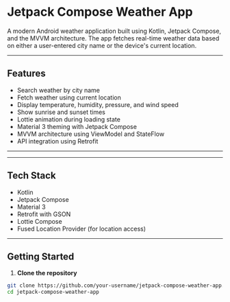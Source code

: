 # Jetpack Compose Weather App

A modern Android weather application built using Kotlin, Jetpack Compose, and the MVVM architecture. The app fetches real-time weather data based on either a user-entered city name or the device's current location.

---

## Features

- Search weather by city name
- Fetch weather using current location
- Display temperature, humidity, pressure, and wind speed
- Show sunrise and sunset times
- Lottie animation during loading state
- Material 3 theming with Jetpack Compose
- MVVM architecture using ViewModel and StateFlow
- API integration using Retrofit

---



---

## Tech Stack

- Kotlin
- Jetpack Compose
- Material 3
- Retrofit with GSON
- Lottie Compose
- Fused Location Provider (for location access)

---

## Getting Started

1. **Clone the repository**

```bash
git clone https://github.com/your-username/jetpack-compose-weather-app.git
cd jetpack-compose-weather-app
